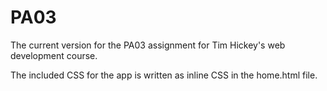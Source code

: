 # PA03
The current version for the PA03 assignment for Tim Hickey's web development course. 

The included CSS for the app is written as inline CSS in the home.html file.
